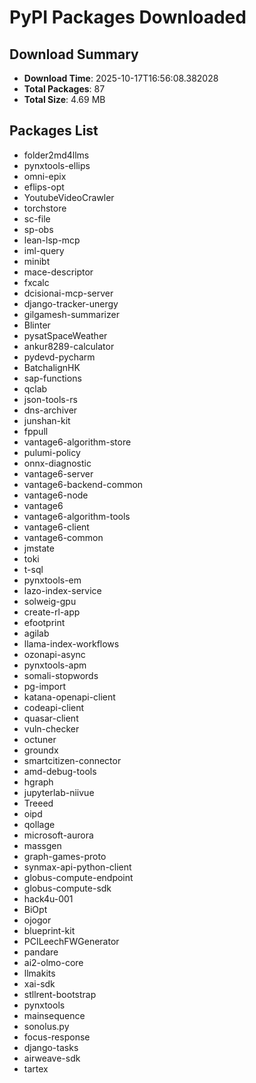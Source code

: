 # PyPI Packages Downloaded

## Download Summary
- **Download Time**: 2025-10-17T16:56:08.382028
- **Total Packages**: 87
- **Total Size**: 4.69 MB

## Packages List
- folder2md4llms
- pynxtools-ellips
- omni-epix
- eflips-opt
- YoutubeVideoCrawler
- torchstore
- sc-file
- sp-obs
- lean-lsp-mcp
- iml-query
- minibt
- mace-descriptor
- fxcalc
- dcisionai-mcp-server
- django-tracker-unergy
- gilgamesh-summarizer
- Blinter
- pysatSpaceWeather
- ankur8289-calculator
- pydevd-pycharm
- BatchalignHK
- sap-functions
- qclab
- json-tools-rs
- dns-archiver
- junshan-kit
- fppull
- vantage6-algorithm-store
- pulumi-policy
- onnx-diagnostic
- vantage6-server
- vantage6-backend-common
- vantage6-node
- vantage6
- vantage6-algorithm-tools
- vantage6-client
- vantage6-common
- jmstate
- toki
- t-sql
- pynxtools-em
- lazo-index-service
- solweig-gpu
- create-rl-app
- efootprint
- agilab
- llama-index-workflows
- ozonapi-async
- pynxtools-apm
- somali-stopwords
- pg-import
- katana-openapi-client
- codeapi-client
- quasar-client
- vuln-checker
- octuner
- groundx
- smartcitizen-connector
- amd-debug-tools
- hgraph
- jupyterlab-niivue
- Treeed
- oipd
- qollage
- microsoft-aurora
- massgen
- graph-games-proto
- synmax-api-python-client
- globus-compute-endpoint
- globus-compute-sdk
- hack4u-001
- BiOpt
- ojogor
- blueprint-kit
- PCILeechFWGenerator
- pandare
- ai2-olmo-core
- llmakits
- xai-sdk
- stllrent-bootstrap
- pynxtools
- mainsequence
- sonolus.py
- focus-response
- django-tasks
- airweave-sdk
- tartex
